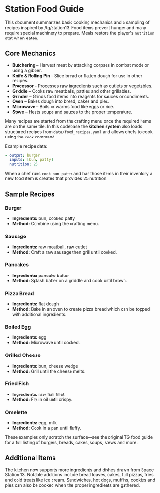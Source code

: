 # Station Food Guide

This document summarizes basic cooking mechanics and a sampling of recipes inspired by /tg/station13.  Food items prevent hunger and many require special machinery to prepare.  Meals restore the player's `nutrition` stat when eaten.

## Core Mechanics

- **Butchering** – Harvest meat by attacking corpses in combat mode or using a gibber.
- **Knife & Rolling Pin** – Slice bread or flatten dough for use in other recipes.
- **Processor** – Processes raw ingredients such as cutlets or vegetables.
- **Griddle** – Cooks raw meatballs, patties and other grillables.
- **Grinder** – Grinds food items into reagents for sauces or condiments.
- **Oven** – Bakes dough into bread, cakes and pies.
- **Microwave** – Boils or warms food like eggs or rice.
- **Stove** – Heats soups and sauces to the proper temperature.

Many recipes are started from the crafting menu once the required items are on the same tile.  In this codebase the **kitchen system** also loads structured recipes from `data/food_recipes.yaml` and allows chefs to cook using the `cook` command.

Example recipe data:

```yaml
- output: burger
  inputs: [bun, patty]
  nutrition: 25
```

When a chef runs `cook bun patty` and has those items in their inventory a new food item is created that provides 25 nutrition.

## Sample Recipes

### Burger
- **Ingredients:** bun, cooked patty
- **Method:** Combine using the crafting menu.

### Sausage
- **Ingredients:** raw meatball, raw cutlet
- **Method:** Craft a raw sausage then grill until cooked.

### Pancakes
- **Ingredients:** pancake batter
- **Method:** Splash batter on a griddle and cook until brown.

### Pizza Bread
- **Ingredients:** flat dough
- **Method:** Bake in an oven to create pizza bread which can be topped with additional ingredients.

### Boiled Egg
- **Ingredients:** egg
- **Method:** Microwave until cooked.

### Grilled Cheese
- **Ingredients:** bun, cheese wedge
- **Method:** Grill until the cheese melts.

### Fried Fish
- **Ingredients:** raw fish fillet
- **Method:** Fry in oil until crispy.

### Omelette
- **Ingredients:** egg, milk
- **Method:** Cook in a pan until fluffy.

These examples only scratch the surface—see the original TG food guide for a full listing of burgers, breads, cakes, soups, stews and more.

## Additional Items

The kitchen now supports more ingredients and dishes drawn from Space Station 13.
Notable additions include bread loaves, cakes, full pizzas, fries and cold treats
like ice cream.  Sandwiches, hot dogs, muffins, cookies and pies can also be
cooked when the proper ingredients are gathered.


